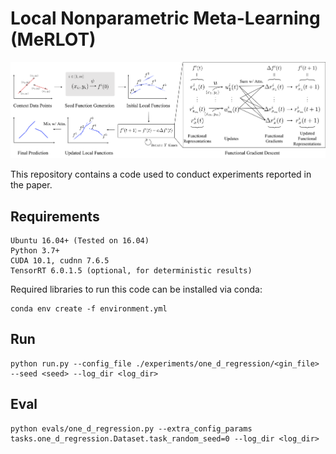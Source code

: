 # Local Nonparametric Meta-Learning (MeRLOT)

<p align=center>
  <img src='assets/Archi.png' width=600>
</p>

This repository contains a code used to conduct experiments reported in the paper.

## Requirements

```
Ubuntu 16.04+ (Tested on 16.04)
Python 3.7+
CUDA 10.1, cudnn 7.6.5
TensorRT 6.0.1.5 (optional, for deterministic results)
```

Required libraries to run this code can be installed via conda:
```
conda env create -f environment.yml
```

## Run

```
python run.py --config_file ./experiments/one_d_regression/<gin_file> --seed <seed> --log_dir <log_dir>
```

## Eval

```
python evals/one_d_regression.py --extra_config_params tasks.one_d_regression.Dataset.task_random_seed=0 --log_dir <log_dir>
```

